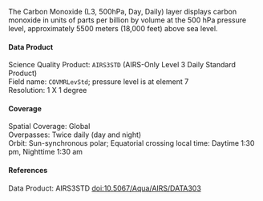 The Carbon Monoxide (L3, 500hPa, Day, Daily) layer displays carbon monoxide in units of parts per billion by volume at the 500 hPa pressure level, approximately 5500 meters (18,000 feet) above sea level.

#### Data Product
Science Quality Product: `AIRS3STD` (AIRS-Only Level 3 Daily Standard Product)<br>
Field name: `COVMRLevStd`; pressure level is at element 7<br>
Resolution: 1 X 1 degree

#### Coverage
Spatial Coverage: Global<br>
Overpasses: Twice daily (day and night)<br>
Orbit: Sun-synchronous polar; Equatorial crossing local time: Daytime 1:30 pm, Nighttime 1:30 am

#### References
Data Product: AIRS3STD [doi:10.5067/Aqua/AIRS/DATA303](https://doi.org/10.5067/Aqua/AIRS/DATA303)